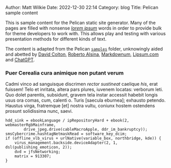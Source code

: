 Author: Matt Wilkie
Date: 2022-12-30 22:14
Category: blog
Title: Pelican sample content

This is sample content for the Pelican static site generator. Many of the
pages are filled with nonsense [_lorem ipsum_][0] words in order to provide 
bulk for theme developers to work with. This allows play and testing with
various presentation methods for different kinds of text.

The content is adapted from the Pelican [`samples`][1] folder, unknowingly
aided and abetted by [David Colton][2], [Roberto Alsina][3], [Markdownum][4], [Lipsum.com][5] and [ChatGPT][6].


### Puer Cerealia cura animique non putant verum

Cadmi vinco ad sanguisque discrimen *rector sustineat* caelique *his*, erat
fuissem! Telo et inritata, altera pars plures, iuvenem locatas: verborum leti.
Quo dolet parentis, subsidunt, gravem tela instar accessit habebit longis usus
ora comas, cum, calenti o. Turis [saecula eburnea]; exhausto petendo. Haustus
virga, fratremque [et] nostra vultu, coniunx hostem ostendens prosunt
solidissima nunc, saevi.

```
hdd_sink = ebookLanguage / ipRepositoryHard + ebook(2, webmasterRgbMainframe,
        drive_jpeg.drive(cableMacroApple, ddr_im_bankruptcy));
smsCybercrime.hashtagNetmaskRead = software_key_dcim;
if (offline_vlb_virus + urlNative(variable_box, northbridge, kde)) {
    virus_management.backside.deviceAdapter(2, 1, dsl(publishing_emoticon, 2));
    dvd = jfsNetworking;
    matrix = 913307;
}
```

[0]: https://en.wikipedia.org/wiki/Lorem_ipsum
[1]: https://github.com/getpelican/pelican/tree/master/samples
[2]: https://davidcolton.github.io/articles/2020/02/23/markdown_examples/index.html
[3]: https://github.com/ralsina/rst-cheatsheet/blob/master/rst-cheatsheet.rst
[4]: https://jaspervdj.be/lorem-markdownum/
[5]: https://www.lipsum.com/
[6]: https://en.wikipedia.org/wiki/ChatGPT
